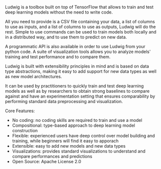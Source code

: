 
Ludwig is a toolbox built on top of TensorFlow that allows to train and test deep learning models without the need to write code.

All you need to provide is a CSV file containing your data, a list of columns to use as inputs, and a list of columns to use as outputs, Ludwig will do the rest.
Simple to use commands can be used to train models both locally and in a distributed way, and to use them to predict on new data.

A programmatic API is also available in order to use Ludwig from your python code.
A suite of visualization tools allows you to analyze models' training and test performance and to compare them.

Ludwig is built with extensibility principles in mind and is based on data type abstractions, making it easy to add support for new data types as well as new model architectures.

It can be used by practitioners to quickly train and test deep learning models as well as by researchers to obtain strong baselines to compare against and have an experimentation setting that ensures comparability by performing standard data preprocessing and visualization.

Core Features:

- No coding: no coding skills are required to train and use a model
- Compositional: type-based approach to deep learning model construction
- Flexible: experienced users have deep control over model building and training, while beginners will find it easy to apporach
- Extensible: easy to add new models and new data types
- Visualizations: provides standard visualizations to understand and compare performances and predictions
- Open Source: Apache License 2.0
